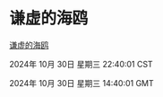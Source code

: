 # 谦虚的海鸥
[谦虚的海鸥](http://219.139.197.74:56308/qxdho/course/base/hotlink/index.php)

2024年 10月 30日 星期三 22:40:01 CST

2024年 10月 30日 星期三 14:40:01 GMT
